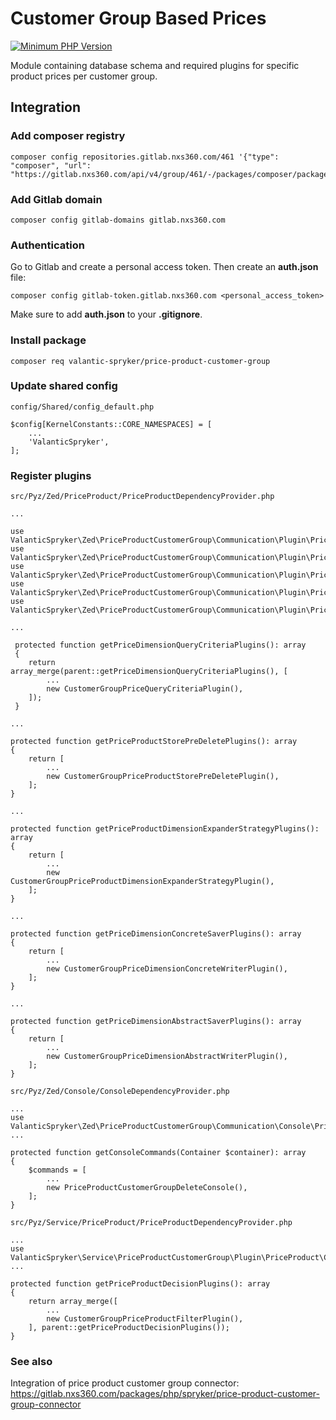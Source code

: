 # Customer Group Based Prices

[![Minimum PHP Version](https://img.shields.io/badge/php-%3E%3D%207.3-8892BF.svg)](https://php.net/)

Module containing database schema and required plugins for specific product prices per customer group.

## Integration

### Add composer registry
```
composer config repositories.gitlab.nxs360.com/461 '{"type": "composer", "url": "https://gitlab.nxs360.com/api/v4/group/461/-/packages/composer/packages.json"}'
```

### Add Gitlab domain
```
composer config gitlab-domains gitlab.nxs360.com
```

### Authentication
Go to Gitlab and create a personal access token. Then create an **auth.json** file:
```
composer config gitlab-token.gitlab.nxs360.com <personal_access_token>
```

Make sure to add **auth.json** to your **.gitignore**.

### Install package
```
composer req valantic-spryker/price-product-customer-group
```

### Update shared config
`config/Shared/config_default.php`

```
$config[KernelConstants::CORE_NAMESPACES] = [
    ...
    'ValanticSpryker',
];
```

### Register plugins
`src/Pyz/Zed/PriceProduct/PriceProductDependencyProvider.php`

```
...

use ValanticSpryker\Zed\PriceProductCustomerGroup\Communication\Plugin\PriceProduct\CustomerGroupPriceDimensionAbstractWriterPlugin;
use ValanticSpryker\Zed\PriceProductCustomerGroup\Communication\Plugin\PriceProduct\CustomerGroupPriceDimensionConcreteWriterPlugin;
use ValanticSpryker\Zed\PriceProductCustomerGroup\Communication\Plugin\PriceProduct\CustomerGroupPriceProductDimensionExpanderStrategyPlugin;
use ValanticSpryker\Zed\PriceProductCustomerGroup\Communication\Plugin\PriceProduct\CustomerGroupPriceProductStorePreDeletePlugin;
use ValanticSpryker\Zed\PriceProductCustomerGroup\Communication\Plugin\PriceProduct\CustomerGroupPriceQueryCriteriaPlugin;

...

 protected function getPriceDimensionQueryCriteriaPlugins(): array
 {
    return array_merge(parent::getPriceDimensionQueryCriteriaPlugins(), [
        ...
        new CustomerGroupPriceQueryCriteriaPlugin(),
    ]);
 }

...

protected function getPriceProductStorePreDeletePlugins(): array
{
    return [
        ...
        new CustomerGroupPriceProductStorePreDeletePlugin(),
    ];
}

...

protected function getPriceProductDimensionExpanderStrategyPlugins(): array
{
    return [
        ...
        new CustomerGroupPriceProductDimensionExpanderStrategyPlugin(),
    ];
}

...

protected function getPriceDimensionConcreteSaverPlugins(): array
{
    return [
        ...
        new CustomerGroupPriceDimensionConcreteWriterPlugin(),
    ];
}

...

protected function getPriceDimensionAbstractSaverPlugins(): array
{
    return [
        ...
        new CustomerGroupPriceDimensionAbstractWriterPlugin(),
    ];
}
```

`src/Pyz/Zed/Console/ConsoleDependencyProvider.php`
```
...
use ValanticSpryker\Zed\PriceProductCustomerGroup\Communication\Console\PriceProductCustomerGroupDeleteConsole;
...

protected function getConsoleCommands(Container $container): array
{
    $commands = [
        ...
        new PriceProductCustomerGroupDeleteConsole(),
    ];
}
```

`src/Pyz/Service/PriceProduct/PriceProductDependencyProvider.php`
```
...
use ValanticSpryker\Service\PriceProductCustomerGroup\Plugin\PriceProduct\CustomerGroupPriceProductFilterPlugin;
...

protected function getPriceProductDecisionPlugins(): array
{
    return array_merge([
        ...
        new CustomerGroupPriceProductFilterPlugin(),
    ], parent::getPriceProductDecisionPlugins());
}
```

### See also
Integration of price product customer group connector: https://gitlab.nxs360.com/packages/php/spryker/price-product-customer-group-connector
